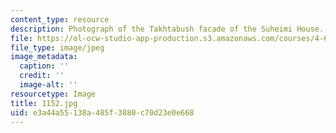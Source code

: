 ```yaml
---
content_type: resource
description: Photograph of the Takhtabush facade of the Suheimi House.
file: https://ol-ocw-studio-app-production.s3.amazonaws.com/courses/4-615-the-architecture-of-cairo-spring-2002/e3a44a55138a485f3880c70d23e0e668_1152.jpg
file_type: image/jpeg
image_metadata:
  caption: ''
  credit: ''
  image-alt: ''
resourcetype: Image
title: 1152.jpg
uid: e3a44a55-138a-485f-3880-c70d23e0e668
---
```

